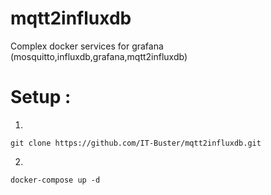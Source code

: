 # mqtt2influxdb
Complex docker services for grafana (mosquitto,influxdb,grafana,mqtt2influxdb)

# Setup :
1.  
```
git clone https://github.com/IT-Buster/mqtt2influxdb.git
```
2.  
```
docker-compose up -d
```


